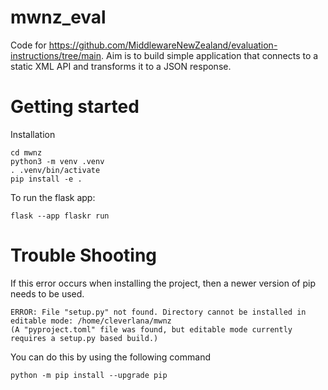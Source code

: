 # mwnz_eval
Code for https://github.com/MiddlewareNewZealand/evaluation-instructions/tree/main. 
Aim is to build simple application that connects to a static XML API and transforms it to a JSON response.

# Getting started
Installation
```
cd mwnz
python3 -m venv .venv
. .venv/bin/activate
pip install -e .
```

To run the flask app:
```
flask --app flaskr run
```

# Trouble Shooting
If this error occurs when installing the project, then a newer version of pip needs to be used.
```
ERROR: File "setup.py" not found. Directory cannot be installed in editable mode: /home/cleverlana/mwnz
(A "pyproject.toml" file was found, but editable mode currently requires a setup.py based build.)
```

You can do this by using the following command
```
python -m pip install --upgrade pip
```
